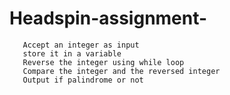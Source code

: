 # Headspin-assignment-
       
       
       Accept an integer as input
       store it in a variable
       Reverse the integer using while loop
       Compare the integer and the reversed integer
       Output if palindrome or not
       
